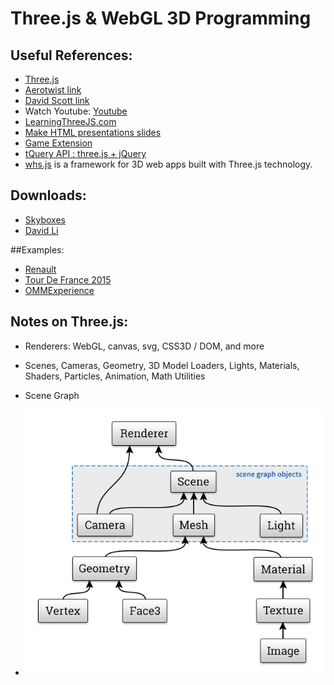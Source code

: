 # Three.js & WebGL 3D Programming

## Useful References:
- [Three.js](https://threejs.org/)
- [Aerotwist link](https://aerotwist.com/tutorials/getting-started-with-three-js/)
- [David Scott link](http://davidscottlyons.com/threejs/presentations/frontporch14/#slide-5)
- Watch Youtube: [Youtube](https://www.youtube.com/watch?v=6eLl8yQnxHQ&feature=youtu.be)
- [LearningThreeJS.com](http://learningthreejs.com/)
- [Make HTML presentations slides](http://imakewebthings.com/deck.js/)
- [Game Extension](http://www.threejsgames.com/extensions/)
- [tQuery API : three.js + jQuery](https://jeromeetienne.github.io/tquery/)
- [whs.js](https://whsjs.io/) is a framework for 3D web apps built with Three.js technology.

## Downloads:
- [Skyboxes](http://www.custommapmakers.org/skyboxes.php)
- [David Li](http://david.li/)

##Examples:
- [Renault](http://renaultespace.littleworkshop.fr/)
- [Tour De France 2015](https://www.theguardian.com/sport/ng-interactive/2015/jul/23/tour-de-france-the-climb-of-alpe-dhuez-interactive)
- [OMMExperience](http://ommexperience.com/)


## Notes on Three.js:
- Renderers: WebGL, canvas, svg, CSS3D / DOM, and more

- Scenes, Cameras, Geometry, 3D Model Loaders, Lights, Materials, Shaders, Particles, Animation, Math Utilities

- Scene Graph

- ![Scene Graph](img/node-map.png)

